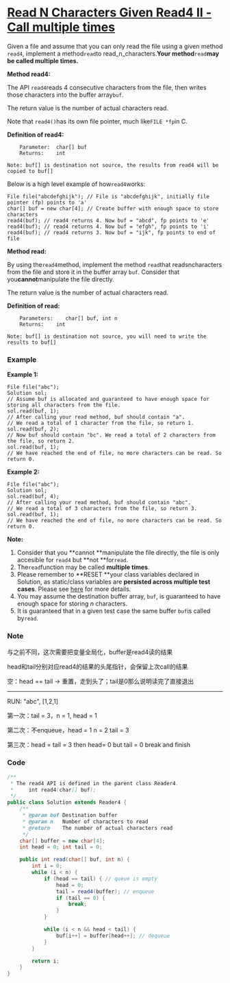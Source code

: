 # [Read N Characters Given Read4 II - Call multiple times](https://leetcode.com/problems/read-n-characters-given-read4-ii-call-multiple-times/description/)

Given a file and assume that you can only read the file using a given method `read4`, implement a method`read`to read\_n\_characters.**Your method**`read`**may be called multiple times.**

**Method read4:**

The API `read4`reads 4 consecutive characters from the file, then writes those characters into the buffer array`buf`.

The return value is the number of actual characters read.

Note that `read4()`has its own file pointer, much like`FILE *fp`in C.

**Definition of read4:**

```
    Parameter:  char[] buf
    Returns:    int

Note: buf[] is destination not source, the results from read4 will be copied to buf[]
```

Below is a high level example of how`read4`works:

```
File file("abcdefghijk"); // File is "abcdefghijk", initially file pointer (fp) points to 'a'
char[] buf = new char[4]; // Create buffer with enough space to store characters
read4(buf); // read4 returns 4. Now buf = "abcd", fp points to 'e'
read4(buf); // read4 returns 4. Now buf = "efgh", fp points to 'i'
read4(buf); // read4 returns 3. Now buf = "ijk", fp points to end of file
```

**Method read:**

By using the`read4`method, implement the method `read`that readsncharacters from the file and store it in the buffer array `buf`. Consider that you**cannot**manipulate the file directly.

The return value is the number of actual characters read.

**Definition of read:**

```
    Parameters:    char[] buf, int n
    Returns:    int

Note: buf[] is destination not source, you will need to write the results to buf[]
```

### Example

**Example 1:**

```
File file("abc");
Solution sol;
// Assume buf is allocated and guaranteed to have enough space for storing all characters from the file.
sol.read(buf, 1); 
// After calling your read method, buf should contain "a". 
// We read a total of 1 character from the file, so return 1.
sol.read(buf, 2); 
// Now buf should contain "bc". We read a total of 2 characters from the file, so return 2.
sol.read(buf, 1); 
// We have reached the end of file, no more characters can be read. So return 0.
```

**Example 2:**

```
File file("abc");
Solution sol;
sol.read(buf, 4); 
// After calling your read method, buf should contain "abc". 
// We read a total of 3 characters from the file, so return 3.
sol.read(buf, 1); 
// We have reached the end of file, no more characters can be read. So return 0.
```

**Note:**

1. Consider that you **cannot **manipulate the file directly, the file is only accesible for `read4` but  **not **for`read`.
2. The`read`function may be called **multiple times**.
3. Please remember to **RESET **your class variables declared in Solution, as static/class variables are **persisted across multiple test cases**. Please see [here](https://leetcode.com/faq/) for more details.
4. You may assume the destination buffer array, `buf`, is guaranteed to have enough space for storing _n_ characters.
5. It is guaranteed that in a given test case the same buffer `buf`is called by`read`.

### Note

与之前不同，这次需要把变量全局化，buffer是read4读的结果

head和tail分别对应read4的结果的头尾指针，会保留上次call的结果

空：head == tail -&gt; 重置，走到头了；tail是0那么说明读完了直接退出

--- 

RUN: "abc", \[1,2,1\]

第一次：tail = 3，n = 1, head = 1

第二次：不enqueue，head = 1 n = 2 tail = 3

第三次：head = tail = 3 then head= 0 but tail = 0 break and finish

### Code

```java
/**
 * The read4 API is defined in the parent class Reader4.
 *     int read4(char[] buf); 
 */
public class Solution extends Reader4 {
    /**
     * @param buf Destination buffer
     * @param n   Number of characters to read
     * @return    The number of actual characters read
     */
    char[] buffer = new char[4];
    int head = 0; int tail = 0;

    public int read(char[] buf, int n) {
        int i = 0;
        while (i < n) {
            if (head == tail) { // queue is empty
                head = 0;
                tail = read4(buffer); // enqueue
                if (tail == 0) {
                    break;
                }
            }

            while (i < n && head < tail) {
                buf[i++] = buffer[head++]; // dequeue
            }
        }

        return i;
    }
}
```



